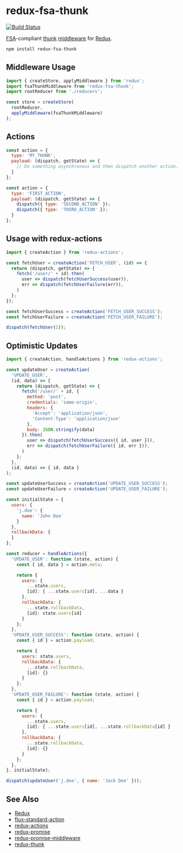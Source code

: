 # redux-fsa-thunk

[![Build Status](https://travis-ci.org/jtpalmer/redux-fsa-thunk.svg?branch=master)](https://travis-ci.org/jtpalmer/redux-fsa-thunk)

[FSA][]-compliant [thunk][] [middleware][] for [Redux][].

```sh
npm install redux-fsa-thunk
```

## Middleware Usage

```js
import { createStore, applyMiddleware } from 'redux';
import fsaThunkMiddleware from 'redux-fsa-thunk';
import rootReducer from './reducers';

const store = createStore(
  rootReducer,
  applyMiddleware(fsaThunkMiddleware)
);
```

## Actions

```js
const action = {
  type: 'MY_THUNK',
  payload: (dispatch, getState) => {
    // Do something asynchronous and then dispatch another action.
  }
};
```

```js
const action = {
  type: 'FIRST_ACTION',
  payload: (dispatch, getState) => {
    dispatch({ type: 'SECOND_ACTION' });
    dispatch({ type: 'THIRD_ACTION' });
  }
};
```

## Usage with redux-actions

```js
import { createAction } from 'redux-actions';

const fetchUser = createAction('FETCH_USER', (id) => {
  return (dispatch, getState) => {
    fetch('/user/' + id).then(
      user => dispatch(fetchUserSuccess(user)),
      err => dispatch(fetchUserFailure(err)),
    )
  };
});

const fetchUserSuccess = createAction('FETCH_USER_SUCCESS');
const fetchUserFailure = createAction('FETCH_USER_FAILURE');

dispatch(fetchUser(1));
```

## Optimistic Updates

```js
import { createAction, handleActions } from 'redux-actions';

const updateUser = createAction(
  'UPDATE_USER',
  (id, data) => {
    return (dispatch, getState) => {
      fetch('/user/' + id, {
        method: 'post',
        credentials: 'same-origin',
        headers: {
          'Accept': 'application/json',
          'Content-Type': 'application/json'
        },
        body: JSON.stringify(data)
      }).then(
        user => dispatch(fetchUserSuccess({ id, user })),
        err => dispatch(fetchUserFailure({ id, err })),
      )
    };
  },
  (id, data) => { id, data }
);

const updateUserSuccess = createAction('UPDATE_USER_SUCCESS');
const updateUserFailure = createAction('UPDATE_USER_FAILURE');

const initialState = {
  users: {
    'j.doe': {
      name: 'John Doe'
    }
  },
  rollbackData: {
  }
};

const reducer = handleActions({
  'UPDATE_USER': function (state, action) {
    const { id, data } = action.meta;

    return {
      users: {
        ...state.users,
        [id]: { ...state.users[id], ...data }
      },
      rollbackData: {
        ...state.rollbackData,
        [id]: state.users[id]
      }
    };
  },
  'UPDATE_USER_SUCCESS': function (state, action) {
    const { id } = action.payload;

    return {
      users: state.users,
      rollbackData: {
        ...state.rollbackData,
        [id]: {}
      }
    };
  },
  'UPDATE_USER_FAILURE': function (state, action) {
    const { id } = action.payload;

    return {
      users: {
        ...state.users,
        [id]: { ...state.users[id], ...state.rollbackData[id] }
      },
      rollbackData: {
        ...state.rollbackData,
        [id]: {}
      }
    };
  },
}, initialState);

dispatch(updateUser('j.doe', { name: 'Jack Doe' }));
```


## See Also

- [Redux][]
- [flux-standard-action][fsa]
- [redux-actions][]
- [redux-promise][]
- [redux-promise-middleware][]
- [redux-thunk][]

[fsa]: https://github.com/acdlite/flux-standard-action/
[middleware]: http://redux.js.org/docs/advanced/Middleware.html
[redux-actions]: https://github.com/acdlite/redux-actions/
[redux-promise-middleware]: https://github.com/pburtchaell/redux-promise-middleware/
[redux-promise]: https://github.com/acdlite/redux-promise/
[redux-thunk]: https://github.com/gaearon/redux-thunk/
[redux]: http://redux.js.org/
[thunk]: https://en.wikipedia.org/wiki/Thunk
